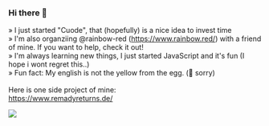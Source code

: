 ### Hi there 👋

» I just started "Cuode", that (hopefully) is a nice idea to invest time </br>
» I'm also organziing @rainbow-red (https://www.rainbow.red/) with a friend of mine. If you want to help, check it out! <br>
» I'm always learning new things, I just started JavaScript and it's fun (I hope i wont regret this..)</br>
» Fun fact: My english is not the yellow from the egg. (🤣 sorry)</br>
</br>
Here is one side project of mine: </br>
  https://www.remadyreturns.de/

<p>
<img src="https://github-readme-stats.vercel.app/api?username=remadisson&show_icons=true">
</p>
